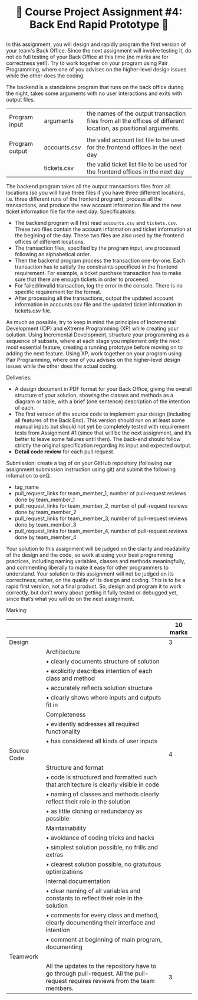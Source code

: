 <h1 align="center">

:ship: Course Project Assignment #4: Back End Rapid Prototype :ship: 

</h1>

In this assignment, you will design and rapidly program the first version of your team's Back
Office. Since the next assignment will involve testing it, do not do full testing of your Back Office
at this time (no marks are for correctness yet!). Try to work together on your program using Pair Programming, where one
of you advises on the higher-level design issues while the other does the coding.

The backend is a standalone program that runs on the back office during the night, takes some arguments with no user interactions and exits with output files.

|  |  |  |
|-|-|-|
| Program input | arguments | the names of the output transaction files from all the offices of different location, as positional arguments. |
|  |  |  |
| Program output | accounts.csv |  the valid account list file to be used for the frontend offices in the next day |
|                |  tickets.csv |  the valid ticket list file to be used for the frontend offices in the next day |


The backend program takes all the output transactions files from all locations (so you will have three files if you have three different locations, i.e. three different runs of the frontend program), process all the transactions, and produce the new account information file and the new ticket information file for the next day. Specificatoins:

- The backend program will first read `accounts.csv` and `tickets.csv`. These two files contain the account information and ticket information at the begining of the day. These two files are also used by the frontend offices of different locations.
- The transaction files, specified by the program input, are processed following an alphabetical order.
- Then the backend program process the transaction one-by-one. Each transaction has to satisfy the constraints specificed in the frontend requirement. For example, a ticket purchase transaction has to make sure that there are enough tickets in order to proceeed.
- For failed/invalid transaction, log the error in the console. There is no specific requirement for the format.
- After processing all the transactions, output the updated account information in accounts.csv file and the updated ticket information in tickets.csv file. 


As much as possible, try to keep in mind the principles of Incremental Development (IDP) and
eXtreme Programming (XP) while creating your solution. Using Incremental Development,
structure your programming as a sequence of subsets, where at each stage you implement only
the next most essential feature, creating a running prototype before moving on to adding the
next feature. Using XP, work together on your program using Pair Programming, where one of
you advises on the higher-level design issues while the other does the actual coding.



Deliveries:
- A design document in PDF format for your Back Office, giving the overall structure of your solution, showing the classes
and methods as a diagram or table, with a brief (one sentence) description of the intention of each.
- The first version of the source code to implement your design (including all features of the Back End). This version
should run on at least some manual inputs but should not yet be completely tested with requirement tests from
Assignment #1 (since that will be the next assignment, and it’s better to leave some failures until then). The back-end
should follow strictly the original specification regarding its input and expected output.
- **Detail code review** for each pull request.


Submission: create a tag of on your GitHub repository (following our assignment submission instruction using git) and submit the following infomation to onQ.
- tag_name
- pull_request_links for team_member_1, number of pull-request reviews done by team_member_1
- pull_request_links for team_member_2, number of pull-request reviews done by team_member_2
- pull_request_links for team_member_3, number of pull-request reviews done by team_member_3
- pull_request_links for team_member_4, number of pull-request reviews done by team_member_4
  


Your solution to this assignment will be judged on the clarity and readability of the design and the code, so work at using
your best programming practices, including naming variables, classes and methods meaningfully, and commenting liberally to
make it easy for other programmers to understand.
Your solution to this assignment will not be judged on its correctness; rather, on the quality of its design and coding. This
is to be a rapid first version, not a final product. So, design and program it to work correctly, but don’t worry about getting it
fully tested or debugged yet, since that’s what you will do on the next assignment.


Marking: 

|  |  | 10 marks |
|--|--|------|
| Design  |  | 3 |
|  | Architecture |   |
|  | • clearly documents structure of solution |  |
|  | • explicitly describes intention of each class and method |  |
|  | • accurately reflects solution structure |  |
|  | • clearly shows where inputs and outputs fit in |  |
|  | Completeness |   |
|  | • evidently addresses all required functionality |  |
|  | • has considered all kinds of user inputs |  |
| Source Code |  | 4  |
|  | Structure and format |   |
|  | • code is structured and formatted such that architecture is clearly visible in code |  |
|  | • naming of classes and methods clearly reflect their role in the solution |  |
|  | • as little cloning or redundancy as possible | |
|  | Maintainability |   |
|  | • avoidance of coding tricks and hacks |  |
|  | • simplest solution possible, no frills and extras |  |
|  | • clearest solution possible, no gratuitous optimizations | |
|  | Internal documentation |  |
|  | • clear naming of all variables and constants to reflect their role in the solution |  |
|  | • comments for every class and method, clearly documenting their interface and intention | |
|  | • comment at beginning of main program, documenting | |
| Teamwork |  |  |
|  | All the updates to the repository have to go through pull-request. All the pull-request requires reviews from the team members.  | 3  |
